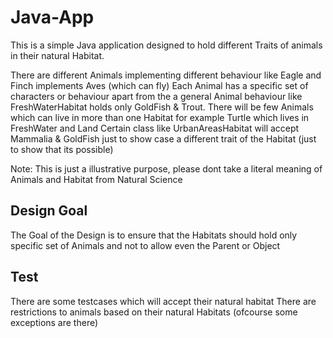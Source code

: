 # Java-App

This is a simple Java application designed to hold different Traits of animals in their natural Habitat. 

There are different Animals implementing different behaviour like Eagle and Finch implements Aves (which can fly)
Each Animal has a specific set of characters or behaviour apart from the a general Animal behaviour like FreshWaterHabitat holds only GoldFish & Trout.
There will be few Animals which can live in more than one Habitat for example Turtle which lives in FreshWater and Land
Certain class like UrbanAreasHabitat will accept Mammalia & GoldFish just to show case a different trait of the Habitat (just to show that its possible)

Note: This is just a illustrative purpose, please dont take a literal meaning of Animals and Habitat from Natural Science

Design Goal
----------------
The Goal of the Design is to ensure that the Habitats should hold only specific set of Animals and not to allow even the Parent or Object 

Test
----
There are some testcases which will accept their natural habitat
There are restrictions to animals based on their natural Habitats (ofcourse some exceptions are there)
